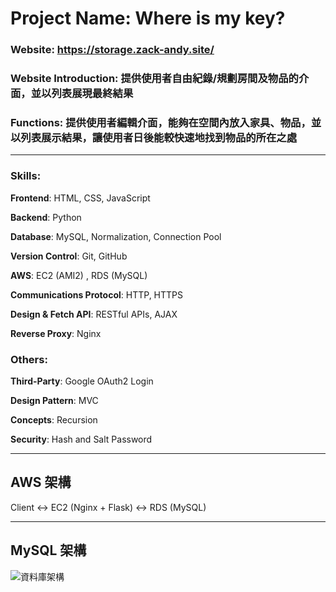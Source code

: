# Project Name: Where is my key?

### Website: https://storage.zack-andy.site/

### Website Introduction: 提供使用者自由紀錄/規劃房間及物品的介面，並以列表展現最終結果

### Functions: 提供使用者編輯介面，能夠在空間內放入家具、物品，並以列表展示結果，讓使用者日後能較快速地找到物品的所在之處

---

### Skills:

**Frontend**: HTML, CSS, JavaScript

**Backend**: Python

**Database**: MySQL, Normalization, Connection Pool 

**Version Control**: Git, GitHub

**AWS**: EC2 (AMI2) , RDS (MySQL)

**Communications Protocol**: HTTP, HTTPS

**Design & Fetch API**: RESTful APIs, AJAX

**Reverse Proxy**: Nginx

### Others:

**Third-Party**: Google OAuth2 Login

**Design Pattern**: MVC

**Concepts**: Recursion

**Security**: Hash and Salt Password

---

## AWS 架構

Client <-> EC2 (Nginx + Flask) <-> RDS (MySQL)

---

## MySQL 架構

![資料庫架構](https://user-images.githubusercontent.com/70138536/128189420-2231fa9f-416d-458e-bfb4-0e6933dfb920.jpg)

